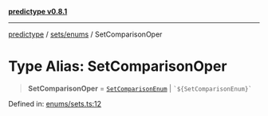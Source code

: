 [**predictype v0.8.1**](../../../README.md)

***

[predictype](../../../modules.md) / [sets/enums](../README.md) / SetComparisonOper

# Type Alias: SetComparisonOper

> **SetComparisonOper** = [`SetComparisonEnum`](../enumerations/SetComparisonEnum.md) \| `` `${SetComparisonEnum}` ``

Defined in: [enums/sets.ts:12](https://github.com/maduhaime/predictype/blob/2310adbaccb6fbc00cdab8e345e79bd5b09e40f5/src/enums/sets.ts#L12)
